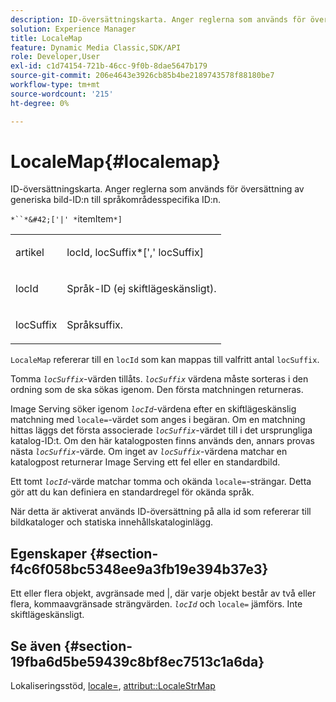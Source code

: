 ```yaml
---
description: ID-översättningskarta. Anger reglerna som används för översättning av generiska bild-ID:n till språkområdesspecifika ID:n.
solution: Experience Manager
title: LocaleMap
feature: Dynamic Media Classic,SDK/API
role: Developer,User
exl-id: c1d74154-721b-46cc-9f0b-8dae5647b179
source-git-commit: 206e4643e3926cb85b4be2189743578f88180be7
workflow-type: tm+mt
source-wordcount: '215'
ht-degree: 0%

---
```


# LocaleMap{#localemap}

ID-översättningskarta. Anger reglerna som används för översättning av generiska bild-ID:n till språkområdesspecifika ID:n.

`*``*&#42;['|' *`itemItem`*]`

<table id="simpletable_A6DD1A28F8ED4178A8ADDB2F3AEFC402"> 
 <tr class="strow"> 
  <td class="stentry"> <p><span class="varname"> artikel</span> </p></td> 
  <td class="stentry"> <p><span class="varname"> locId</span>,<span class="varname"> locSuffix</span>*[','<span class="varname"> locSuffix</span>] </p></td> 
 </tr> 
 <tr class="strow"> 
  <td class="stentry"> <p><span class="varname"> locId</span> </p></td> 
  <td class="stentry"> <p>Språk-ID (ej skiftlägeskänsligt). </p></td> 
 </tr> 
 <tr class="strow"> 
  <td class="stentry"> <p><span class="varname"> locSuffix</span> </p></td> 
  <td class="stentry"> <p>Språksuffix. </p></td> 
 </tr> 
</table>

`LocaleMap` refererar till en  `locId` som kan mappas till valfritt antal  `locSuffix`.

Tomma *`locSuffix`*-värden tillåts. *`locSuffix`* värdena måste sorteras i den ordning som de ska sökas igenom. Den första matchningen returneras.

Image Serving söker igenom *`locId`*-värdena efter en skiftlägeskänslig matchning med `locale=`-värdet som anges i begäran. Om en matchning hittas läggs det första associerade *`locSuffix`*-värdet till i det ursprungliga katalog-ID:t. Om den här katalogposten finns används den, annars provas nästa *`locSuffix`*-värde. Om inget av *`locSuffix`*-värdena matchar en katalogpost returnerar Image Serving ett fel eller en standardbild.

Ett tomt *`locId`*-värde matchar tomma och okända `locale=`-strängar. Detta gör att du kan definiera en standardregel för okända språk.

När detta är aktiverat används ID-översättning på alla id som refererar till bildkataloger och statiska innehållskataloginlägg.

## Egenskaper {#section-f4c6f058bc5348ee9a3fb19e394b37e3}

Ett eller flera objekt, avgränsade med |, där varje objekt består av två eller flera, kommaavgränsade strängvärden. *`locId`* och  `locale=` jämförs. Inte skiftlägeskänsligt.

## Se även {#section-19fba6d5be59439c8bf8ec7513c1a6da}

Lokaliseringsstöd, [locale=](../../../../../is-api/http-ref/image-serving-api-ref/c-http-protocol-reference/c-command-reference/r-locale.md#reference-8a846b2fbc004a12821b956ed3b25cfb), [attribut::LocaleStrMap](../../../../../is-api/image-catalog/image-serving-api-ref/c-image-catalog-reference/c-attributes-reference/r-localestrmap.md#reference-98c42070a4bc4baf92537132be2b5b1e)
